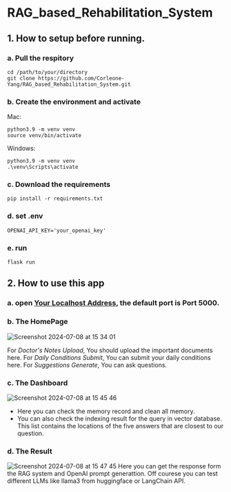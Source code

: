 # RAG_based_Rehabilitation_System
## 1. How to setup before running.
### a. Pull the respitory
```
cd /path/to/your/directory  
git clone https://github.com/Corleone-Yang/RAG_based_Rehabilitation_System.git
```

### b. Create the environment and activate
Mac:
```
python3.9 -m venv venv
source venv/bin/activate
```
Windows:
```
python3.9 -m venv venv
.\venv\Scripts\activate
```

### c. Download the requirements
```
pip install -r requirements.txt
```
### d. set .env
```
OPENAI_API_KEY='your_openai_key'
```

### e. run
```
flask run
```

## 2. How to use this app
### a. open [Your Localhost Address](http://127.0.0.1:5000/), the default port is Port 5000.

### b. The HomePage
![Screenshot 2024-07-08 at 15 34 01](https://github.com/Corleone-Yang/RAG_based_Rehabilitation_System/assets/137965901/ce8e95ee-8f76-4632-a84a-b61e46cb3ac0)

For _Doctor's Notes Upload_,
You should upload the important documents here.
For _Daily Conditions Submit_,
You can submit your daily conditions here.
For _Suggestions Generate_,
You can ask questions.

### c. The Dashboard
![Screenshot 2024-07-08 at 15 45 46](https://github.com/Corleone-Yang/RAG_based_Rehabilitation_System/assets/137965901/e642d325-c6e7-4ba3-a7cf-64c7deb4a031)
- Here you can check the memory record and clean all memory.
- You can also check the indexing result for the query in vector database. This list contains the locations of the five answers that are closest to our question.

### d. The Result
![Screenshot 2024-07-08 at 15 47 45](https://github.com/Corleone-Yang/RAG_based_Rehabilitation_System/assets/137965901/aa8c61ad-fe07-47e1-9983-18e8bc96acd9)
Here you can get the response form the RAG system and OpenAI prompt generattion. Off courese you can test different LLMs like llama3 from huggingface or LangChain API.
